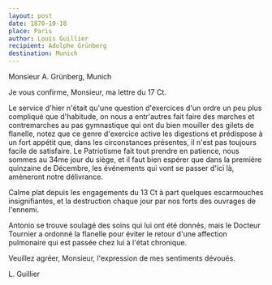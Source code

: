 ```yaml
---
layout: post
date: 1870-10-18
place: Paris
author: Louis Guillier
recipient: Adolphe Grünberg
destination: Munich
---
```


Monsieur A. Grünberg, Munich


Je vous confirme, Monsieur, ma lettre du 17 Ct.

Le service d'hier n'était qu'une question d'exercices d'un ordre un peu plus
compliqué que d'habitude, on nous a entr'autres fait faire des marches et
contremarches au pas gymnastique qui ont du bien mouiller des gilets de
flanelle, notez que ce genre d'exercice active les digestions et prédispose
à un fort appétit que, dans les circonstances présentes, il n'est pas toujours
facile de satisfaire. Le Patriotisme fait tout prendre en patience, nous sommes
au 34me jour du siège, et il faut bien espérer que dans la première quinzaine
de Décembre, les événements qui vont se passer d'ici là, amèneront notre
délivrance.

Calme plat depuis les engagements du 13 Ct à part quelques escarmouches
insignifiantes, et la destruction chaque jour par nos forts des ouvrages de
l'ennemi.

Antonio se trouve soulagé des soins qui lui ont été donnés, mais le Docteur
Tournier a ordonné la flanelle pour éviter le retour d'une affection pulmonaire
qui est passée chez lui à l'état chronique.

Veuillez agréer, Monsieur, l'expression de mes sentiments dévoués.

L. Guillier
